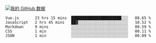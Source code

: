 [![我的 GitHub 数据](https://github-readme-stats.vercel.app/api?username=unbrain&?theme=dark)]()

<!--START_SECTION:waka-->
```text
Vue.js       23 hrs 15 mins  ██████████████████████░░░   88.65 % 
JavaScript   2 hrs 45 mins   ██▓░░░░░░░░░░░░░░░░░░░░░░   10.52 % 
Markdown     9 mins          ░░░░░░░░░░░░░░░░░░░░░░░░░   00.59 % 
CSS          1 min           ░░░░░░░░░░░░░░░░░░░░░░░░░   00.11 % 
JSON         1 min           ░░░░░░░░░░░░░░░░░░░░░░░░░   00.09 % 
```
<!--END_SECTION:waka-->
